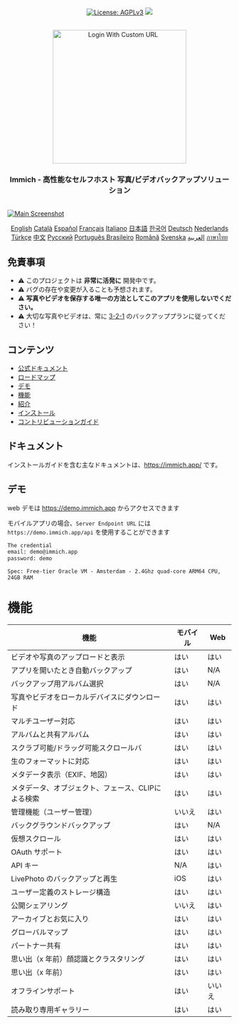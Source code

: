 <p align="center">
  <br/>
  <a href="https://opensource.org/license/agpl-v3"><img src="https://img.shields.io/badge/License-AGPL_v3-blue.svg?color=3F51B5&style=for-the-badge&label=License&logoColor=000000&labelColor=ececec" alt="License: AGPLv3"></a>
  <a href="https://discord.immich.app">
    <img src="https://img.shields.io/discord/979116623879368755.svg?label=Discord&logo=Discord&style=for-the-badge&logoColor=000000&labelColor=ececec" atl="Discord"/>
  </a>
  <br/>
  <br/>
</p>

<p align="center">
<img src="../design/immich-logo-stacked-light.svg" width="300" title="Login With Custom URL">
</p>
<h3 align="center">Immich - 高性能なセルフホスト 写真/ビデオバックアップソリューション</h3>
<br/>
<a href="https://immich.app">
<img src="../design/immich-screenshots.png" title="Main Screenshot">
</a>
<br/>
<p align="center">
  <a href="../README.md">English</a>
  <a href="README_ca_ES.md">Català</a>
  <a href="README_es_ES.md">Español</a>
  <a href="README_fr_FR.md">Français</a>
  <a href="README_it_IT.md">Italiano</a>
  <a href="README_ja_JP.md">日本語</a>
  <a href="README_ko_KR.md">한국어</a>
  <a href="README_de_DE.md">Deutsch</a>
  <a href="README_nl_NL.md">Nederlands</a>
  <a href="README_tr_TR.md">Türkçe</a>
  <a href="README_zh_CN.md">中文</a>
  <a href="README_ru_RU.md">Русский</a>
  <a href="README_pt_BR.md">Português Brasileiro</a>
  <a href="README_ro_RO.md">Română</a>
  <a href="README_sv_SE.md">Svenska</a>
  <a href="README_ar_JO.md">العربية</a>
  <a href="README_th_TH.md">ภาษาไทย</a>
</p>

## 免責事項

- ⚠️ このプロジェクトは **非常に活発に** 開発中です。
- ⚠️ バグの存在や変更が入ることも予想されます。
- ⚠️ **写真やビデオを保存する唯一の方法としてこのアプリを使用しないでください。**
- ⚠️ 大切な写真やビデオは、常に [3-2-1](https://www.backblaze.com/blog/the-3-2-1-backup-strategy/) のバックアッププランに従ってください！

## コンテンツ

- [公式ドキュメント](https://immich.app/docs)
- [ロードマップ](https://github.com/orgs/immich-app/projects/1)
- [デモ](#デモ)
- [機能](#機能)
- [紹介](https://immich.app/docs/overview/introduction)
- [インストール](https://immich.app/docs/install/requirements)
- [コントリビューションガイド](https://immich.app/docs/overview/support-the-project)

## ドキュメント

インストールガイドを含む主なドキュメントは、https://immich.app/ です。

## デモ

web デモは https://demo.immich.app からアクセスできます

モバイルアプリの場合、`Server Endpoint URL` には `https://demo.immich.app/api` を使用することができます

```bash title="Demo Credential"
The credential
email: demo@immich.app
password: demo
```

```
Spec: Free-tier Oracle VM - Amsterdam - 2.4Ghz quad-core ARM64 CPU, 24GB RAM
```

# 機能

| 機能                                        | モバイル | Web |
| ------------------------------------------- | ------ | --- |
| ビデオや写真のアップロードと表示                 | はい    | はい |
| アプリを開いたとき自動バックアップ               | はい    | N/A |
| バックアップ用アルバム選択                      | はい    | N/A |
| 写真やビデオをローカルデバイスにダウンロード       | はい    | はい |
| マルチユーザー対応                             | はい    | はい |
| アルバムと共有アルバム                         | はい    | はい |
| スクラブ可能/ドラッグ可能スクロールバ            | はい    | はい |
| 生のフォーマットに対応                         | はい    | はい |
| メタデータ表示（EXIF、地図）                   | はい    | はい |
| メタデータ、オブジェクト、フェース、CLIPによる検索 | はい    | はい |
| 管理機能（ユーザー管理）                       | いいえ     | はい |
| バックグラウンドバックアップ                    | はい    | N/A |
| 仮想スクロール                                | はい    | はい |
| OAuth サポート                               | はい    | はい |
| API キー                                    | N/A    | はい |
| LivePhoto のバックアップと再生                | iOS    | はい |
| ユーザー定義のストレージ構造                   | はい    | はい |
| 公開シェアリング                             | いいえ     | はい |
| アーカイブとお気に入り                        | はい    | はい |
| グローバルマップ                             | はい    | はい |
| パートナー共有                               | はい    | はい |
| 思い出（x 年前）顔認識とクラスタリング           | はい    | はい |
| 思い出（x 年前）                             | はい    | はい |
| オフラインサポート                            | はい    | いいえ  |
| 読み取り専用ギャラリー                        | はい    | はい |

